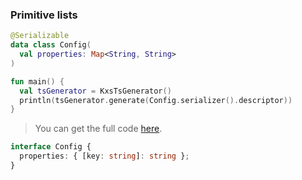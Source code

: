 <!--- TEST_NAME MapsTests -->

<!--- INCLUDE .*\.kt
import kotlinx.serialization.*
import dev.adamko.kxstsgen.*
-->

### Primitive lists


```kotlin
@Serializable
data class Config(
  val properties: Map<String, String>
)

fun main() {
  val tsGenerator = KxsTsGenerator()
  println(tsGenerator.generate(Config.serializer().descriptor))
}
```

> You can get the full code [here](./knit/example/example-map-primitive-01.kt).

```typescript
interface Config {
  properties: { [key: string]: string };
}
```

<!--- TEST -->
